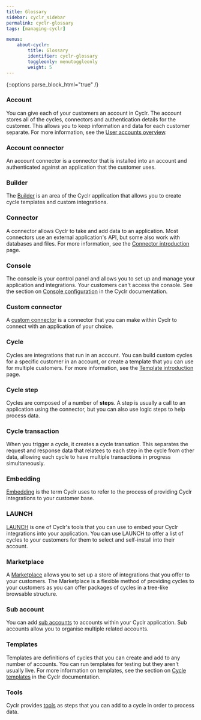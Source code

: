 ```yaml
---
title: Glossary
sidebar: cyclr_sidebar
permalink: cyclr-glossary
tags: [managing-cyclr]

menus:
    about-cyclr:
        title: Glossary
        identifier: cyclr-glossary
        toggleonly: menutoggleonly
        weight: 5
---
```

{::options parse_block_html="true" /}
<section class="card">

### Account
You can give each of your customers an account in Cyclr. The account stores all of the cycles, connectors and authentication details for the customer. This allows you to keep information and data for each customer separate. For more information, see the [User accounts overview](overview-new-account).

### Account connector
An account connector is a connector that is installed into an account and authenticated against an application that the customer uses.

### Builder
The [Builder](template-builder) is an area of the Cyclr application that allows you to create cycle templates and custom integrations.

### Connector
A connector allows Cyclr to take and add data to an application. Most connectors use an external application's API, but some also work with databases and files. For more information, see the [Connector introduction](connector-introduction) page.

### Console
The console is your control panel and allows you to set up and manage your application and integrations. Your customers can't access the console. See the section on [Console configuration](cyclr-configuration) in the Cyclr documentation.

### Custom connector
A [custom connector](connector-introduction) is a connector that you can make within Cyclr to connect with an application of your choice.

### Cycle
Cycles are integrations that run in an account. You can build custom cycles for a specific customer in an account, or create a template that you can use for multiple customers. For more information, see the [Template introduction](template-basics) page.

### Cycle step
Cycles are composed of a number of **steps**. A step is usually a call to an application using the connector, but you can also use logic steps to help process data.

### Cycle transaction
When you trigger a cycle, it creates a cycle transation. This separates the request and response data that relatees to each step in the cycle from other data, allowing each cycle to have multiple transactions in progress simultaneously.

### Embedding
[Embedding](embed-cycles) is the term Cyclr uses to refer to the process of providing Cyclr integrations to your customer base.

### LAUNCH
[LAUNCH](launch) is one of Cyclr's tools that you can use to embed your Cyclr integrations into your application. You can use LAUNCH to offer a list of cycles to your customers for them to select and self-install into their account.

### Marketplace
A [Marketplace](marketplace) allows you to set up a store of integrations that you offer to your customers. The Marketplace is a flexible method of providing cycles to your customers as you can offer packages of cycles in a tree-like browsable structure.


### Sub account
You can add [sub accounts](sub-accounts) to accounts within your Cyclr application. Sub accounts allow you to organise multiple related accounts.

### Templates
Templates are definitions of cycles that you can create and add to any number of accounts. You can run templates for testing but they aren't usually live. For more information on templates, see the section on [Cycle templates](cycle-templates) in the Cyclr documentation. 

### Tools
Cyclr provides [tools](logic-tools) as steps that you can add to a cycle in order to process data.

</section>
